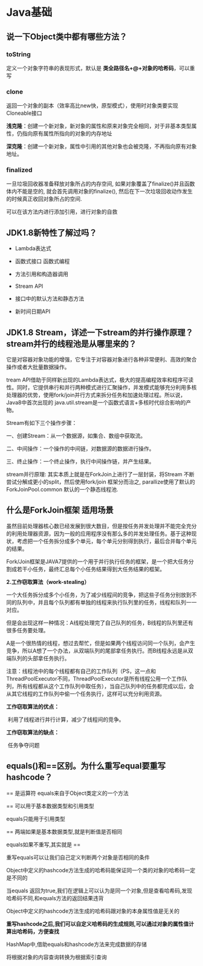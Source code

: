 # Java基础

## 说一下Object类中都有哪些方法？

### toString

定义一个对象字符串的表现形式，默认是 **类全路径名+@+对象的哈希码**，可以重写

### clone

返回一个对象的副本（效率高比new快，原型模式），使用时对象类要实现Cloneable接口

**浅克隆**：创建一个新对象，新对象的属性和原来对象完全相同，对于非基本类型属性，仍指向原有属性所指向的对象的内存地址

**深克隆**：创建一个新对象，属性中引用的其他对象也会被克隆，不再指向原有对象地址。

### finalized 

 一旦垃圾回收器准备释放对象所占的内存空间, 如果对象覆盖了finalize()并且函数体内不能是空的, 就会首先调用对象的finalize(),  然后在下一次垃圾回收动作发生的时候真正收回对象所占的空间.

可以在该方法内进行添加引用，进行对象的自救

## JDK1.8新特性了解过吗？

* Lambda表达式

* 函数式接口 函数式编程
* 方法引用和构造器调用
* Stream API
* 接口中的默认方法和静态方法
* 新时间日期API

## JDK1.8 Stream，详述一下stream的并行操作原理？stream并行的线程池是从哪里来的？

它是对容器对象功能的增强，它专注于对容器对象进行各种非常便利、高效的聚合操作或者大批量数据操作。

tream API借助于同样新出现的Lambda表达式，极大的提高编程效率和程序可读性。同时，它提供串行和并行两种模式进行汇聚操作，并发模式能够充分利用多核处理器的优势，使用fork/join并行方式来拆分任务和加速处理过程。所以说，Java8中首次出现的 java.util.stream是一个函数式语言+多核时代综合影响的产物。

Stream有如下三个操作步骤：

一、创建Stream：从一个数据源，如集合、数组中获取流。

二、中间操作：一个操作的中间链，对数据源的数据进行操作。

三、终止操作：一个终止操作，执行中间操作链，并产生结果。

stream并行原理: 其实本质上就是在ForkJoin上进行了一层封装，将Stream 不断尝试分解成更小的split，然后使用fork/join 框架分而治之, parallize使用了默认的ForkJoinPool.common 默认的一个静态线程池.

## 什么是ForkJoin框架 适用场景

虽然目前处理器核心数已经发展到很大数目，但是按任务并发处理并不能完全充分的利用处理器资源，因为一般的应用程序没有那么多的并发处理任务。基于这种现状，考虑把一个任务拆分成多个单元，每个单元分别得到执行，最后合并每个单元的结果。 

Fork/Join框架是JAVA7提供的一个用于并行执行任务的框架，是一个把大任务分割成若干小任务，最终汇总每个小任务结果得到大任务结果的框架。 

**2.工作窃取算法（work-stealing）** 

一个大任务拆分成多个小任务，为了减少线程间的竞争，把这些子任务分别放到不同的队列中，并且每个队列都有单独的线程来执行队列里的任务，线程和队列一一对应。 

但是会出现这样一种情况：A线程处理完了自己队列的任务，B线程的队列里还有很多任务要处理。 

A是一个很热情的线程，想过去帮忙，但是如果两个线程访问同一个队列，会产生竞争，所以A想了一个办法，从双端队列的尾部拿任务执行。而B线程永远是从双端队列的头部拿任务执行。

注意：线程池中的每个线程都有自己的工作队列（PS，这一点和ThreadPoolExecutor不同，ThreadPoolExecutor是所有线程公用一个工作队列，所有线程都从这个工作队列中取任务），当自己队列中的任务都完成以后，会从其它线程的工作队列中偷一个任务执行，这样可以充分利用资源。 

 

**工作窃取算法的优点：** 

​     利用了线程进行并行计算，减少了线程间的竞争。 

**工作窃取算法的缺点：** 

​     任务争夺问题

## equals()和==区别。为什么重写equal要重写hashcode？

== 是运算符  equals来自于Object类定义的一个方法

== 可以用于基本数据类型和引用类型

equals只能用于引用类型

 

== 两端如果是基本数据类型,就是判断值是否相同

equals如果不重写,其实就是 == 

 

重写equals可以让我们自己定义判断两个对象是否相同的条件

Object中定义的hashcode方法生成的哈希码能保证同一个类的对象的哈希码一定是不同的

当equals 返回为true,我们在逻辑上可以认为是同一个对象,但是查看哈希码,发现哈希码不同,和equals方法的返回结果违背

 

Object中定义的hashcode方法生成的哈希码跟对象的本身属性值是无关的

**重写hashcode之后,我们可以自定义哈希码的生成规则,可以通过对象的属性值计算出哈希码，方便查找**

 

HashMap中,借助equals和hashcode方法来完成数据的存储

 

将根据对象的内容查询转换为根据索引查询